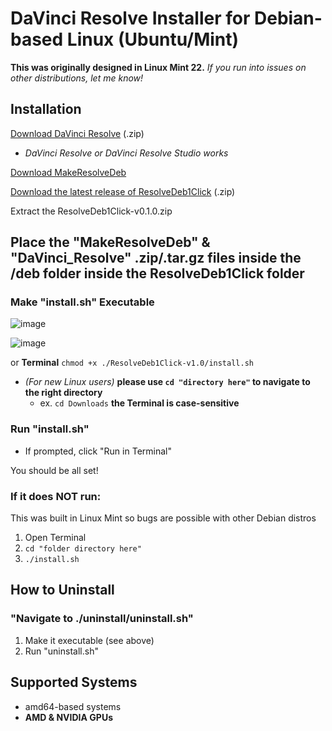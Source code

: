 # DaVinci Resolve Installer for Debian-based Linux (Ubuntu/Mint)
**This was originally designed in Linux Mint 22.** *If you run into issues on other distributions, let me know!*
## Installation
[Download DaVinci Resolve](https://www.blackmagicdesign.com/products/davinciresolve) (.zip)
* *DaVinci Resolve or DaVinci Resolve Studio works*

[Download MakeResolveDeb](https://www.danieltufvesson.com/makeresolvedeb)

[Download the latest release of ResolveDeb1Click](https://github.com/CBF2006/ResolveDeb1Click/releases) (.zip)

Extract the ResolveDeb1Click-v0.1.0.zip

## Place the "MakeResolveDeb" & "DaVinci_Resolve" .zip/.tar.gz files inside the /deb folder inside the ResolveDeb1Click folder

### Make "install.sh" Executable
![image](https://github.com/user-attachments/assets/2f25f0c2-5442-478c-9796-b822be77a9c7)

![image](https://github.com/user-attachments/assets/712fca90-d810-4120-b8ad-c084898496fc)


or **Terminal** `chmod +x ./ResolveDeb1Click-v1.0/install.sh`
* *(For new Linux users)* **please use `cd "directory here"` to navigate to the right directory**
  * ex. `cd Downloads` **the Terminal is case-sensitive**

### Run "install.sh"
- If prompted, click "Run in Terminal"

You should be all set!

### If it does NOT run:
This was built in Linux Mint so bugs are possible with other Debian distros

1. Open Terminal
2. `cd "folder directory here"`
3. `./install.sh`

## How to Uninstall

### "Navigate to ./uninstall/uninstall.sh"
1. Make it executable (see above)
2. Run "uninstall.sh"

## Supported Systems
 - amd64-based systems
 - **AMD & NVIDIA GPUs**
